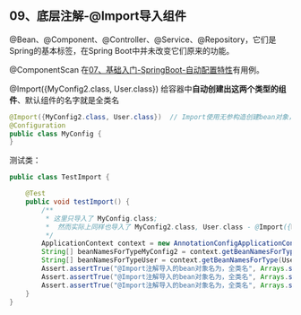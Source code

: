 ## 09、底层注解-@Import导入组件

@Bean、@Component、@Controller、@Service、@Repository，它们是Spring的基本标签，在Spring Boot中并未改变它们原来的功能。

@ComponentScan 在[07、基础入门-SpringBoot-自动配置特性](#)有用例。


@Import({MyConfig2.class, User.class}) 给容器中**自动创建出这两个类型的组件**、默认组件的名字就是全类名

```java
@Import({MyConfig2.class, User.class})  // Import使用无参构造创建bean对象，其bean名称为全类名，也可以用于引入另外一个配置类
@Configuration
public class MyConfig {
}
```

测试类：

```java
public class TestImport {

    @Test
    public void testImport() {
        /**
         * 这里只导入了 MyConfig.class;
         *  然而实际上同样也导入了 MyConfig2.class, User.class - @Import({MyConfig2.class, User.class})
         */
        ApplicationContext context = new AnnotationConfigApplicationContext(MyConfig.class);
        String[] beanNamesForTypeMyConfig2 = context.getBeanNamesForType(MyConfig2.class);
        String[] beanNamesForTypeUser = context.getBeanNamesForType(User.class);
        Assert.assertTrue("@Import注解导入的bean对象名为，全类名", Arrays.stream(beanNamesForTypeMyConfig2).anyMatch(Predicate.isEqual("com.atguigu.boot.config.MyConfig2")));
        Assert.assertTrue("@Import注解导入的bean对象名为，全类名", Arrays.stream(beanNamesForTypeUser).anyMatch(Predicate.isEqual("com.atguigu.boot.bean.User")));
        Assert.assertTrue("@Import注解导入的bean对象名为，全类名", Arrays.stream(beanNamesForTypeUser).anyMatch(Predicate.isEqual("user")));
    }
}
```